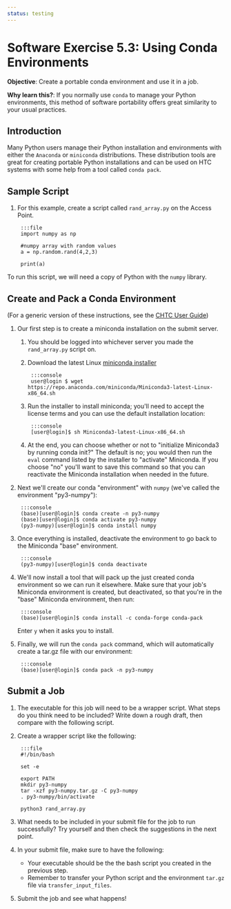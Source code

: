 ```yaml
---
status: testing
---
```


<style type="text/css"> pre em { font-style: normal; background-color: yellow; } pre strong { font-style: normal; font-weight: bold; color: #008; } </style>

Software Exercise 5.3: Using Conda Environments
====================================

**Objective**: Create a portable conda environment and use it in a job. 

**Why learn this?**: If you normally use `conda` to manage your Python environments, 
this method of software portability offers great similarity to your usual practices. 

Introduction
------------

Many Python users manage their Python installation and environments with either the
`Anaconda` or `miniconda` distributions. These distribution tools are great 
for creating portable Python installations and can be used on HTC systems with 
some help from a tool called `conda pack`. 

Sample Script
-------------------

1. For this example, create a script called `rand_array.py` on the Access Point. 

		:::file
		import numpy as np

		#numpy array with random values
		a = np.random.rand(4,2,3)

		print(a)

To run this script, we will need a copy of Python with the `numpy` library. 

Create and Pack a Conda Environment
------------------

(For a generic version of these instructions, see the [CHTC User Guide](http://chtc.cs.wisc.edu/conda-installation))

1. Our first step is to create a miniconda installation on the submit server. 
	1. You should be logged into whichever server you made the `rand_array.py` script on. 
	2. Download the latest Linux [miniconda installer](https://docs.conda.io/en/latest/miniconda.html)

			:::console
			user@login $ wget https://repo.anaconda.com/miniconda/Miniconda3-latest-Linux-x86_64.sh 

	3. Run the installer to install miniconda; you'll need to accept the license terms and 
	you can use the default installation location: 

			:::console	
			[user@login]$ sh Miniconda3-latest-Linux-x86_64.sh

	4. At the end, you can choose whether or 
	not to "initialize Miniconda3 by running conda init?" The default is no; you would 
	then run the `eval` command listed by the installer to "activate" Miniconda. If you
	choose "no" you'll want to save this command so that you can reactivate the 
	Miniconda installation when needed in the future.

2. Next we'll create our conda "environment" with `numpy` (we've called the environment "py3-numpy"): 

		:::console
		(base)[user@login]$ conda create -n py3-numpy
		(base)[user@login]$ conda activate py3-numpy
		(py3-numpy)[user@login]$ conda install numpy

3. Once everything is installed, deactivate the environment to go back to the 
Miniconda "base" environment.

		:::console
		(py3-numpy)[user@login]$ conda deactivate

4. We'll now install a tool that will pack up the just created conda environment 
so we can run it elsewhere. Make sure that your job's Miniconda environment is created, but deactivated, so 
that you're in the "base" Miniconda environment, then run: 

		:::console
		(base)[user@login]$ conda install -c conda-forge conda-pack

	Enter `y` when it asks you to install. 

5. Finally, we will run the `conda pack` command, which will automatically create a 
tar.gz file with our environment: 

		:::console
		(base)[user@login]$ conda pack -n py3-numpy

Submit a Job
-------------

1. The executable for this job will need to be a wrapper script. What steps do you 
think need to be included? Write down a rough draft, then compare with the following script. 

3. Create a wrapper script like the following: 

		:::file
		#!/bin/bash

		set -e
		
		export PATH
		mkdir py3-numpy
		tar -xzf py3-numpy.tar.gz -C py3-numpy
		. py3-numpy/bin/activate

		python3 rand_array.py

4. What needs to be included in your submit file for the job to run successfully? Try 
yourself and then check the suggestions in the next point. 

5. In your submit file, make sure to have the following: 
	- Your executable should be the the bash script you created in the previous step. 
	- Remember to transfer your Python script and the environment `tar.gz` file via
	 `transfer_input_files`. 

6. Submit the job and see what happens!
